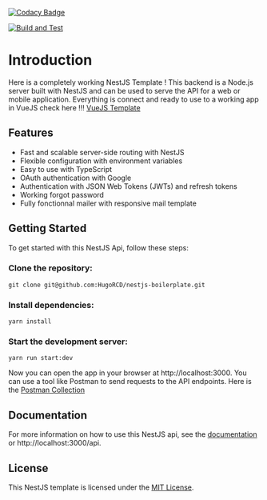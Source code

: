 [![Codacy Badge](https://app.codacy.com/project/badge/Grade/71db8a259f59414db7fda9f8e16a2411)](https://www.codacy.com/gh/HugoRCD/nestjs-boilerplate/dashboard?utm_source=github.com&amp;utm_medium=referral&amp;utm_content=HugoRCD/nestjs-boilerplate&amp;utm_campaign=Badge_Grade)

[![Build and Test](https://github.com/HugoRCD/nestjs-boilerplate/actions/workflows/test-build.yml/badge.svg)](https://github.com/HugoRCD/nestjs-boilerplate/actions/workflows/test-build.yml)

# Introduction
Here is a completely working NestJS Template ! This backend is a Node.js server built with NestJS and can be used to serve the API for a web or mobile application.
Everything is connect and ready to use to a working app in VueJS check here !!! [VueJS Template](https://github.com/HugoRCD/vuejs-boilerplate)

## Features
- Fast and scalable server-side routing with NestJS
- Flexible configuration with environment variables
- Easy to use with TypeScript
- OAuth authentication with Google
- Authentication with JSON Web Tokens (JWTs) and refresh tokens
- Working forgot password
- Fully fonctionnal mailer with responsive mail template

## Getting Started
To get started with this NestJS Api, follow these steps:

### Clone the repository:
```
git clone git@github.com:HugoRCD/nestjs-boilerplate.git
```

### Install dependencies:
```
yarn install
```

### Start the development server:
```
yarn run start:dev
```

Now you can open the app in your browser at http://localhost:3000. You can use a tool like Postman to send requests to the API endpoints.
Here is the [Postman Collection](./postman)

## Documentation
For more information on how to use this NestJS api, see the [documentation](https://nestjs-backend-template.herokuapp.com/api) or http://localhost:3000/api.

## License
This NestJS template is licensed under the [MIT License](./LICENSE).
